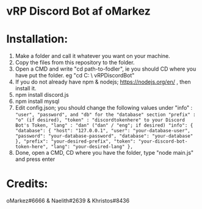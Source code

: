 # vRP Discord Bot af oMarkez

# Installation:
  1. Make a folder and call it whatever you want on your machine.
  2. Copy the files from this repository to the folder.
  3. Open a CMD and write "cd path-to-fodler", ie you should CD where you have put the folder. eg "cd C: \ vRPDiscordBot"
  4. If you do not already have npm & nodejs; https://nodejs.org/en/ , then install it.
  5. npm install discord.js
  6. npm install mysql
  7. Edit config.json; you should change the following values under "info" :
    ```
    "user", "password", and "db" for the "database" section
    "prefix" : "o" (if desired), "token" : "discordtokenhere" to your Discord Bot's Token, "lang" : "dan" ("dan" / "eng"; if desired)
    "info": {
        "database": {
            "host": "127.0.0.1",
            "user": "your-database-user",
            "password": "your-database-password",
            "database": "your-database"
        },
        "prefix": "your-desired-prefix",
        "token": "your-discord-bot-token-here",
        "lang": "your-desired-lang"
        },
    ```
  8. Done, open a CMD, CD where you have the folder, type "node main.js" and press enter
  
# Credits:
  oMarkez#6666 & Naelith#2639 & Khristos#8436
